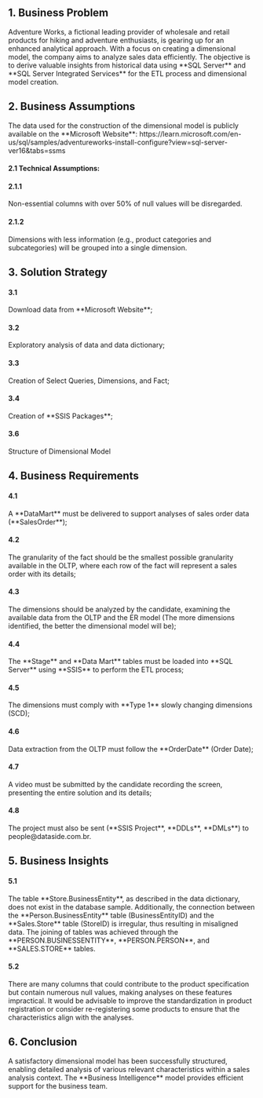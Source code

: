 <h2>1. Business Problem</h2>
Adventure Works, a fictional leading provider of wholesale and retail products for hiking and adventure enthusiasts, is gearing up for an enhanced analytical approach. With a focus on creating a dimensional model, the company aims to analyze sales data efficiently. The objective is to derive valuable insights from historical data using **SQL Server** and **SQL Server Integrated Services** for the ETL process and dimensional model creation.

<h2>2. Business Assumptions</h2>
The data used for the construction of the dimensional model is publicly available on the **Microsoft Website**:
https://learn.microsoft.com/en-us/sql/samples/adventureworks-install-configure?view=sql-server-ver16&tabs=ssms

<h4>2.1 Technical Assumptions:</h4>
<h4>2.1.1</h4>Non-essential columns with over 50% of null values will be disregarded.
<h4>2.1.2</h4>Dimensions with less information (e.g., product categories and subcategories) will be grouped into a single dimension.

<h2>3. Solution Strategy</h2>
<h4>3.1</h4>Download data from **Microsoft Website**;
<h4>3.2</h4>Exploratory analysis of data and data dictionary;
<h4>3.3</h4>Creation of Select Queries, Dimensions, and Fact;
<h4>3.4</h4>Creation of **SSIS Packages**;
<h4>3.6</h4>Structure of Dimensional Model

<h2>4. Business Requirements</h2>
<h4>4.1</h4> A **DataMart** must be delivered to support analyses of sales order data (**SalesOrder**);
<h4>4.2</h4> The granularity of the fact should be the smallest possible granularity available in the OLTP, where each row of the fact will represent a sales order with its details;
<h4>4.3</h4> The dimensions should be analyzed by the candidate, examining the available data from the OLTP and the ER model (The more dimensions identified, the better the dimensional model will be);
<h4>4.4</h4> The **Stage** and **Data Mart** tables must be loaded into **SQL Server** using **SSIS** to perform the ETL process;
<h4>4.5</h4> The dimensions must comply with **Type 1** slowly changing dimensions (SCD);
<h4>4.6</h4> Data extraction from the OLTP must follow the **OrderDate** (Order Date);
<h4>4.7</h4> A video must be submitted by the candidate recording the screen, presenting the entire solution and its details;
<h4>4.8</h4> The project must also be sent (**SSIS Project**, **DDLs**, **DMLs**) to people@dataside.com.br.

<h2>5. Business Insights</h2>
<h4>5.1</h4> The table **Store.BusinessEntity**, as described in the data dictionary, does not exist in the database sample. Additionally, the connection between the **Person.BusinessEntity** table (BusinessEntityID) and the **Sales.Store** table (StoreID) is irregular, thus resulting in misaligned data. The joining of tables was achieved through the **PERSON.BUSINESSENTITY**, **PERSON.PERSON**, and **SALES.STORE** tables.
<h4>5.2</h4> There are many columns that could contribute to the product specification but contain numerous null values, making analyses on these features impractical. It would be advisable to improve the standardization in product registration or consider re-registering some products to ensure that the characteristics align with the analyses.

<h2>6. Conclusion</h2>
A satisfactory dimensional model has been successfully structured, enabling detailed analysis of various relevant characteristics within a sales analysis context. The **Business Intelligence** model provides efficient support for the business team.
